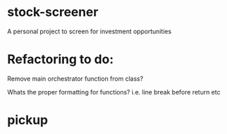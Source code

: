 # stock-screener
A personal project to screen for investment opportunities

# Refactoring to do:
Remove main orchestrator function from class?  

Whats the proper formatting for functions? i.e. line break before return etc

# pickup
